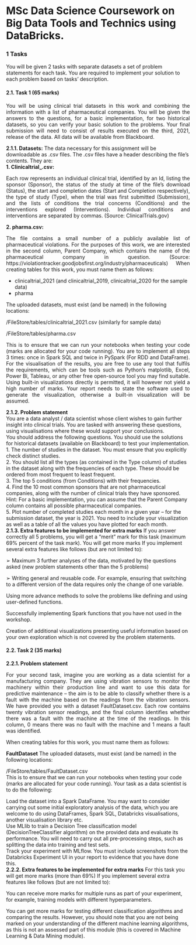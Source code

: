
# MSc Data Science Coursework on Big Data Tools and Technics using DataBricks.<br/>
<h3>1 Tasks</h3>
You will be given 2 tasks with separate datasets a set of problem statements for each task. You are required to implement your solution to each problem based on tasks’ description.
<h4>2.1. Task 1 (65 marks)</h4>
<p align='justify'>You will be using clinical trial datasets in this work and combining the information with a list of pharmaceutical companies. You will be given the answers to the questions, for a basic implementation, for two historical datasets, so you can verify your basic solution to the problems. Your final submission will need to consist of results executed on the third, 2021, release of the data. All data will be available from Blackboard.</p>
<b>2.1.1. Datasets:</b>
The data necessary for this assignment will be downloadable as .csv files. The .csv files have a header describing the file’s contents. They are:<br/>
<b>1. Clinicaltrial_<year>.csv:</b><br/>
<p align='justify'>Each row represents an individual clinical trial, identified by an Id, listing the sponsor (Sponsor), the status of the study at time of the file’s download (Status), the start and completion dates (Start and Completion respectively), the type of study (Type), when the trial was first submitted (Submission), and the lists of conditions the trial concerns (Conditions) and the interventions explored (Interventions). Individual conditions and interventions are separated by commas.
(Source: ClinicalTrials.gov)</p>
<b>2. pharma.csv:</b>
<p align='justify'>The file contains a small number of a publicly available list of pharmaceutical violations. For the purposes of this work, we are interested in the second column, Parent Company, which contains the name of the pharmaceutical company in question.
(Source: https://violationtracker.goodjobsfirst.org/industry/pharmaceuticals)
When creating tables for this work, you must name them as follows:<br/>
<ul>
  <li>clinicaltrial_2021 (and clinicaltrial_2019, clinicaltrial_2020 for the sample data)</li>
  <li>pharma</li>
</ul>
The uploaded datasets, must exist (and be named) in the following locations:<br/>

/FileStore/tables/clinicaltrial_2021.csv (similarly for sample data)<br/>

/FileStore/tables/pharma.csv<br/>

<p align='justify'>This is to ensure that we can run your notebooks when testing your code (marks are allocated for your code running).
You are to implement all steps 3 times: once in Spark SQL and twice in PySpark (For RDD and DataFrame).
For the visualisation of the results, you are free to use any tool that fulfils the requirements, which can be tools such as Python’s matplotlib, Excel, Power Bi, Tableau, or any other free open-source tool you may find suitable. Using built-in visualizations directly is permitted, it will however not yield a high number of marks. Your report needs to state the software used to generate the visualization, otherwise a built-in visualization will be assumed.</p>
<b>2.1.2. Problem statement</b><br/>
You are a data analyst / data scientist whose client wishes to gain further insight into clinical trials. You are tasked with answering these questions, using visualisations where these would support your conclusions.<br/>
You should address the following questions. You should use the solutions for historical datasets (available on Blackboard) to test your implementation.<br/>
1. The number of studies in the dataset. You must ensure that you explicitly check distinct studies.<br/>
2. You should list all the types (as contained in the Type column) of studies in the dataset along with the frequencies of each type. These should be ordered from most frequent to least frequent.<br/>
3. The top 5 conditions (from Conditions) with their frequencies.<br/>
4. Find the 10 most common sponsors that are not pharmaceutical companies, along with the number of clinical trials they have sponsored. Hint: For a basic implementation, you can assume that the Parent Company column contains all possible pharmaceutical companies.<br/>
5. Plot number of completed studies each month in a given year – for the submission dataset, the year is 2021. You need to include your visualization as well as a table of all the values you have plotted for each month.<br/>
<b>2.1.3. Extra features to be implemented for extra marks</b>
If you answer correctly all 5 problems, you will get a “merit” mark for this task (maximum 69% percent of the task mark). You will get more marks If you implement several extra features like follows (but are not limited to):<br/>

➢ Maximum 3 further analyses of the data, motivated by the questions asked (new problem statements other than the 5 problems)<br/>

➢ Writing general and reusable code. For example, ensuring that switching to a different version of the data requires only the change of one variable.<br/>

Using more advance methods to solve the problems like defining and using user-defined functions.<br/>

Successfully implementing Spark functions that you have not used in the workshop.<br/>

Creation of additional visualizations presenting useful information based on your own exploration which is not covered by the problem statements.<br/>

<h4>2.2. Task 2 (35 marks)</h4>

<b>2.2.1. Problem statement</b><br/>
<p align='justify'>For your second task, imagine you are working as a data scientist for a manufacturing company. They are using vibration sensors to monitor the machinery within their production line and want to use this data for predictive maintenance – the aim is to be able to classify whether there is a fault with the machine based on the readings from the vibration sensors. We have provided you with a dataset FaultDataset.csv. Each row contains twenty vibration sensor readings, and the final column identifies whether there was a fault with the machine at the time of the readings. In this column, 0 means there was no fault with the machine and 1 means a fault was identified.</p>
When creating tables for this work, you must name them as follows:<br/>

<b>FaultDataset</b> 
The uploaded datasets, must exist (and be named) in the following locations:<br/>

/FileStore/tables/FaultDataset.csv<br/>
This is to ensure that we can run your notebooks when testing your code (marks are allocated for your code running).
Your task as a data scientist is to do the following:<br/>

Load the dataset into a Spark DataFrame. You may want to consider carrying out some initial exploratory analysis of the data, which you are welcome to do using DataFrames, Spark SQL, Databricks visualisations, another visualisation library etc.
<br/>
Use MLlib to train a Decision Tree classification model (DecisionTreeClassifier algorithm) on the provided data and evaluate its performance. You will need to carry out all pre-processing steps, such as splitting the data into training and test sets.
<br/>
Track your experiment with MLflow. You must include screenshots from the Databricks Experiment UI in your report to evidence that you have done this.<br/>
<b>2.2.2. Extra features to be implemented for extra marks</b>
For this task you will get more marks (more than 69%) If you implement several extra features like follows (but are not limited to):<br/>

You can receive more marks for multiple runs as part of your experiment, for example, training models with different hyperparameters.<br/>

You can get more marks for testing different classification algorithms and comparing the results. However, you should note that you are not being marked on your understanding of the different machine learning algorithms, as this is not an assessed part of this module (this is covered in Machine Learning & Data Mining module).<br/>
